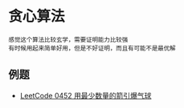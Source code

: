 # 贪心算法

```
感觉这个算法比较玄学，需要证明能力比较强
有时候用起来简单好用，但是不好证明，而且有可能不是最优解
```

## 例题

- [LeetCode 0452 用最少数量的箭引爆气球](https://leetcode-cn.com/problems/minimum-number-of-arrows-to-burst-balloons/)
